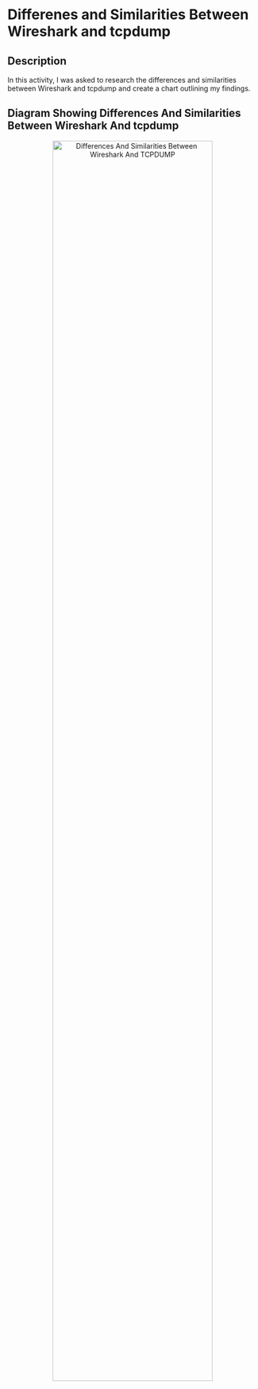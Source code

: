<h1>Differenes and Similarities Between Wireshark and tcpdump</h1>

<h2>Description</h2>

In this activity, I was asked to research the differences and similarities between Wireshark and tcpdump and create a chart outlining my findings. 


<h2>Diagram Showing Differences And Similarities Between Wireshark And tcpdump</h2>

<p align="center">
<img src="https://imgur.com/DJbTwrh.png" height="80%" width="80%" alt="Differences And Similarities Between Wireshark And TCPDUMP"/> </p>
